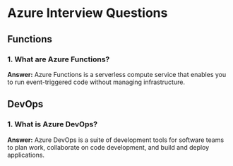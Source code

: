 # Azure Interview Questions

## Functions

### 1. What are Azure Functions?
**Answer:**
Azure Functions is a serverless compute service that enables you to run event-triggered code without managing infrastructure.

## DevOps

### 1. What is Azure DevOps?
**Answer:**
Azure DevOps is a suite of development tools for software teams to plan work, collaborate on code development, and build and deploy applications.